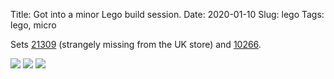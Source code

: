 Title: Got into a minor Lego build session.
Date: 2020-01-10
Slug: lego
Tags: lego, micro

Sets [21309](https://www.lego.com/en-us/product/lego-nasa-apollo-saturn-v-21309) (strangely missing from the UK store) and [10266](https://www.lego.com/en-gb/product/nasa-apollo-11-lunar-lander-10266).

<img src="/media/images/2020-01-10 lego/boxes.jpg" class="align-center" loading="lazy"/>

<img src="/media/images/2020-01-10 lego/saturn_v.jpg" class="align-center" loading="lazy"/>

<img src="/media/images/2020-01-10 lego/lunar_lander.jpg" class="align-center" loading="lazy"/>
